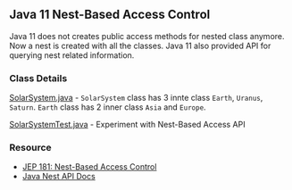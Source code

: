## Java 11 Nest-Based Access Control

Java 11 does not creates public access methods for nested class anymore. Now a nest
is created with all the classes. Java 11 also provided API for querying nest related
information.

### Class Details

[SolarSystem.java](https://github.com/ronygomes/reference/blob/master/Java11NestBasedAccess/src/main/java/me/ronygomes/reference/nest_access/SolarSystem.java) - `SolarSystem` class has 3 innte class `Earth`, `Uranus`, `Saturn`.
`Earth` class has 2 inner class `Asia` and `Europe`.

[SolarSystemTest.java](https://github.com/ronygomes/reference/blob/master/Java11NestBasedAccess/src/test/java/me/ronygomes/reference/nest_access/SolarSystemTest.java) - Experiment with Nest-Based Access API

### Resource

* [JEP 181: Nest-Based Access Control](https://openjdk.java.net/jeps/181)
* [Java Nest API Docs](https://docs.oracle.com/en/java/javase/11/docs/api/java.base/java/lang/Class.html#getNestHost())